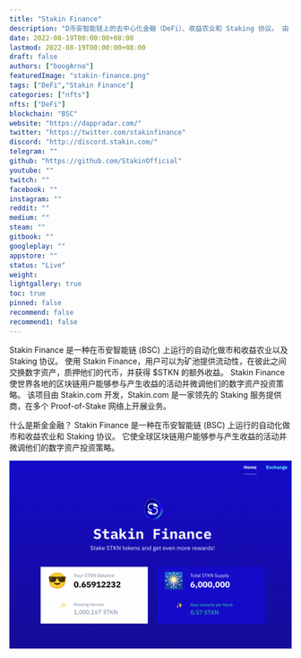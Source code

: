 ```yaml
---
title: "Stakin Finance"
description: "D币安智能链上的去中心化金融（DeFi）、收益农业和 Staking 协议。 由 Stakin.com 制作"
date: 2022-08-19T00:00:00+08:00
lastmod: 2022-08-19T00:00:00+08:00
draft: false
authors: ["boogArno"]
featuredImage: "stakin-finance.png"
tags: ["DeFi","Stakin Finance"]
categories: ["nfts"]
nfts: ["DeFi"]
blockchain: "BSC"
website: "https://dappradar.com/"
twitter: "https://twitter.com/stakinfinance"
discord: "http://discord.stakin.com/"
telegram: ""
github: "https://github.com/StakinOfficial"
youtube: ""
twitch: ""
facebook: ""
instagram: ""
reddit: ""
medium: ""
steam: ""
gitbook: ""
googleplay: ""
appstore: ""
status: "Live"
weight: 
lightgallery: true
toc: true
pinned: false
recommend: false
recommend1: false
---
```

Stakin Finance 是一种在币安智能链 (BSC) 上运行的自动化做市和收益农业以及 Staking 协议。
使用 Stakin Finance，用户可以为矿池提供流动性，在彼此之间交换数字资产，质押他们的代币，并获得 $STKN 的额外收益。
Stakin Finance 使世界各地的区块链用户能够参与产生收益的活动并微调他们的数字资产投资策略。
该项目由 Stakin.com 开发，Stakin.com 是一家领先的 Staking 服务提供商，在多个 Proof-of-Stake 网络上开展业务。

什么是斯金金融？
Stakin Finance 是一种在币安智能链 (BSC) 上运行的自动化做市和收益农业和 Staking 协议。 它使全球区块链用户能够参与产生收益的活动并微调他们的数字资产投资策略。

![stakinfinance-dapp-defi-bsc-image1_28ebc16230dc63f5e7b92ae71e9d38d4](stakinfinance-dapp-defi-bsc-image1_28ebc16230dc63f5e7b92ae71e9d38d4.png)